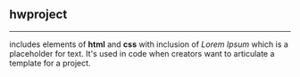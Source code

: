 ## hwproject
---
includes elements of **html** and **css** with inclusion of *Lorem Ipsum* which is a placeholder for text. It's used in code when creators want to articulate a template for a project. 
